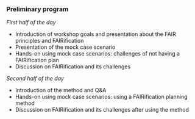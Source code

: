### Preliminary program

_First half of the day_
* Introduction of workshop goals and presentation about the FAIR principles and FAIRification
* Presentation of the mock case scenario
* Hands-on using mock case scenarios: challenges of not having a FAIRification plan 
* Discussion on FAIRification and its challenges 

_Second half of the day_
* Introduction of the method and Q&A 
* Hands-on using mock case scenarios: using a FAIRification planning method
* Discussion on FAIRification and its challenges after using the method 